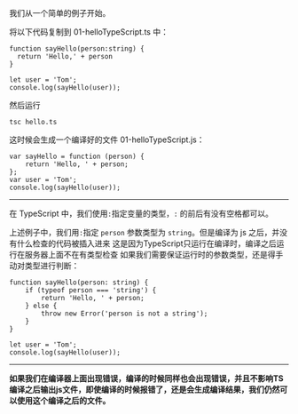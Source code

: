 我们从一个简单的例子开始。

将以下代码复制到 01-helloTypeScript.ts 中：

```
function sayHello(person:string) {
  return 'Hello,' + person
}

let user = 'Tom';
console.log(sayHello(user));
```
然后运行 
```
tsc hello.ts
```
这时候会生成一个编译好的文件 01-helloTypeScript.js：
```
var sayHello = function (person) {
    return 'Hello, ' + person;
};
var user = 'Tom';
console.log(sayHello(user));
```

---
在 TypeScript 中，我们使用``` : ```指定变量的类型，```:``` 的前后有没有空格都可以。


上述例子中，我们用``` : ```指定 ```person``` 参数类型为 ```string```。但是编译为 js 之后，并没有什么检查的代码被插入进来
这是因为TypeScript只运行在编译时，编译之后运行在服务器上面不在有类型检查
如果我们需要保证运行时的参数类型，还是得手动对类型进行判断：
```
function sayHello(person: string) {
    if (typeof person === 'string') {
        return 'Hello, ' + person;
    } else {
        throw new Error('person is not a string');
    }
}

let user = 'Tom';
console.log(sayHello(user));
```

---

**如果我们在编译器上面出现错误，编译的时候同样也会出现错误，并且不影响TS编译之后输出js文件，即使编译的时候报错了，还是会生成编译结果，我们仍然可以使用这个编译之后的文件。**





